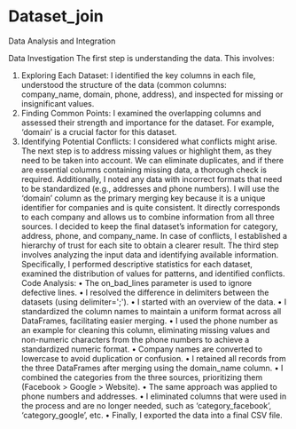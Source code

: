 # Dataset_join

Data Analysis and Integration

Data Investigation
The first step is understanding the data. This involves:
1.	Exploring Each Dataset: I identified the key columns in each file, understood the structure of the data (common columns: company_name, domain, phone, address), and inspected for missing or insignificant values.
2.	Finding Common Points: I examined the overlapping columns and assessed their strength and importance for the dataset. For example, ‘domain’ is a crucial factor for this dataset.
3.	Identifying Potential Conflicts: I considered what conflicts might arise. The next step is to address missing values or highlight them, as they need to be taken into account. We can eliminate duplicates, and if there are essential columns containing missing data, a thorough check is required. Additionally, I noted any data with incorrect formats that need to be standardized (e.g., addresses and phone numbers).
I will use the ‘domain’ column as the primary merging key because it is a unique identifier for companies and is quite consistent. It directly corresponds to each company and allows us to combine information from all three sources.
I decided to keep the final dataset’s information for category, address, phone, and company_name. In case of conflicts, I established a hierarchy of trust for each site to obtain a clearer result.
The third step involves analyzing the input data and identifying available information. Specifically, I performed descriptive statistics for each dataset, examined the distribution of values for patterns, and identified conflicts.
Code Analysis:
•	The on_bad_lines parameter is used to ignore defective lines.
•	I resolved the difference in delimiters between the datasets (using delimiter=';').
•	I started with an overview of the data.
•	I standardized the column names to maintain a uniform format across all DataFrames, facilitating easier merging.
•	I used the phone number as an example for cleaning this column, eliminating missing values and non-numeric characters from the phone numbers to achieve a standardized numeric format.
•	Company names are converted to lowercase to avoid duplication or confusion.
•	I retained all records from the three DataFrames after merging using the domain_name column.
•	I combined the categories from the three sources, prioritizing them (Facebook > Google > Website).
•	The same approach was applied to phone numbers and addresses.
•	I eliminated columns that were used in the process and are no longer needed, such as ‘category_facebook’, ‘category_google’, etc.
•	Finally, I exported the data into a final CSV file.


